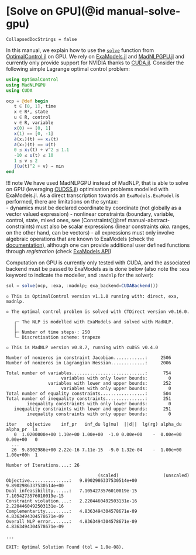 # [Solve on GPU](@id manual-solve-gpu)

```@meta
CollapsedDocStrings = false
```

In this manual, we explain how to use the [`solve`](@ref) function from [OptimalControl.jl](https://control-toolbox.org/OptimalControl.jl) on GPU. We rely on [ExaModels.jl](https://exanauts.github.io/ExaModels.jl/stable) and [MadNLPGPU.jl](https://github.com/MadNLP/MadNLP.jl) and currently only provide support for NVIDIA thanks to [CUDA.jl](https://github.com/JuliaGPU/CUDA.jl). Consider the following simple Lagrange optimal control problem:

 ```julia
using OptimalControl
using MadNLPGPU
using CUDA

ocp = @def begin
    t ∈ [0, 1], time
    x ∈ R², state
    u ∈ R, control
    v ∈ R, variable
    x(0) == [0, 1]
    x(1) == [0, -1]
    ∂(x₁)(t) == x₂(t)
    ∂(x₂)(t) == u(t)
    0 ≤ x₁(t) + v^2 ≤ 1.1
    -10 ≤ u(t) ≤ 10
    1 ≤ v ≤ 2
    ∫(u(t)^2 + v) → min
end
```

!!! note
    We have used MadNLPGPU instead of MadNLP, that is able to solve on GPU (leveraging [CUDSS.jl](https://github.com/exanauts/CUDSS.jl)) optimisation problems modelled with ExaModels.jl. As a direct transcription towards an `ExaModels.ExaModel` is performed, there are limitations on the syntax:  
    - dynamics must be declared coordinate by coordinate (not globally as a vector valued expression)
    - nonlinear constraints (boundary, variable, control, state, mixed ones, see [Constraints](@ref manual-abstract-constraints) must also be scalar expressions (linear constraints *aka.* ranges, on the other hand, can be vectors)
    - all expressions must only involve algebraic operations that are known to ExaModels (check the [documentation](https://exanauts.github.io/ExaModels.jl/stable)), although one can provide additional user defined functions through *registration* (check [ExaModels API](https://exanauts.github.io/ExaModels.jl/stable/core/#ExaModels.@register_univariate-Tuple%7BAny,%2520Any,%2520Any%7D)) 

Computation on GPU is currently only tested with CUDA, and the associated backend must be passed to ExaModels as is done below (also note the `:exa` keyword to indicate the modeller, and `:madnlp` for the solver):

```julia
sol = solve(ocp, :exa, :madnlp; exa_backend=CUDABackend())
```

```
▫ This is OptimalControl version v1.1.0 running with: direct, exa, madnlp.

▫ The optimal control problem is solved with CTDirect version v0.16.0.

   ┌─ The NLP is modelled with ExaModels and solved with MadNLP.
   │
   ├─ Number of time steps⋅: 250
   └─ Discretisation scheme: trapeze

▫ This is MadNLP version v0.8.7, running with cuDSS v0.4.0

Number of nonzeros in constraint Jacobian............:     2506
Number of nonzeros in Lagrangian Hessian.............:     2006

Total number of variables............................:      754
                     variables with only lower bounds:        0
                variables with lower and upper bounds:      252
                     variables with only upper bounds:        0
Total number of equality constraints.................:      504
Total number of inequality constraints...............:      251
        inequality constraints with only lower bounds:        0
   inequality constraints with lower and upper bounds:      251
        inequality constraints with only upper bounds:        0

iter    objective    inf_pr   inf_du lg(mu)  ||d||  lg(rg) alpha_du alpha_pr  ls
   0  1.0200000e+00 1.10e+00 1.00e+00  -1.0 0.00e+00    -  0.00e+00 0.00e+00   0
  ...
  26  9.8902986e+00 2.22e-16 7.11e-15  -9.0 1.32e-04    -  1.00e+00 1.00e+00h  1

Number of Iterations....: 26

                                   (scaled)                 (unscaled)
Objective...............:   9.8902986337530514e+00    9.8902986337530514e+00
Dual infeasibility......:   7.1054273576010019e-15    7.1054273576010019e-15
Constraint violation....:   2.2204460492503131e-16    2.2204460492503131e-16
Complementarity.........:   4.8363494304578671e-09    4.8363494304578671e-09
Overall NLP error.......:   4.8363494304578671e-09    4.8363494304578671e-09

...

EXIT: Optimal Solution Found (tol = 1.0e-08).
```
